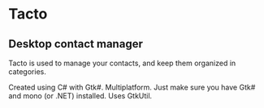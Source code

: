 Tacto
=====

Desktop contact manager
-----------------------

Tacto is used to manage your contacts, and keep them organized in categories.

Created using C# with Gtk#.
Multiplatform. Just make sure you have Gtk# and mono (or .NET) installed. 
Uses GtkUtil.
